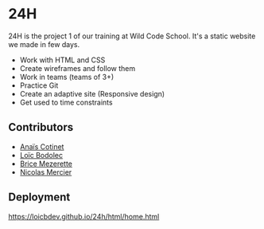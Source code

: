 # 24H

24H is the project 1 of our training at Wild Code School. It's a static website we made in few days.

- Work with HTML and CSS
- Create wireframes and follow them
- Work in teams (teams of 3+)
- Practice Git
- Create an adaptive site (Responsive design)
- Get used to time constraints

## Contributors

- [Anaïs Cotinet](https://github.com/anais-ctnt)
- [Loïc Bodolec](https://github.com/loicbdev)
- [Brice Mezerette](https://github.com/brice-mez)
- [Nicolas Mercier](https://github.com/nicholas570)


## Deployment

https://loicbdev.github.io/24h/html/home.html
